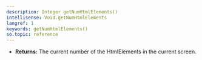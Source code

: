 ```yaml
---
description: Integer getNumHtmlElements()
intellisense: Void.getNumHtmlElements
langref: 1
keywords: getNumHtmlElements()
so.topic: reference
---
```



* **Returns:** The current number of the HtmlElements in the current screen.


